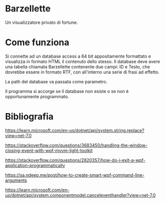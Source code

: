 # Barzellette

Un visualizzatore privato di fortune.

# Come funziona

Si connette ad un database access a 64 bit appositamente formattato e visualizza in formato HTML il contenuto dello stesso.
Il database deve avere una tabella chiamata Barzellette contenente due campi: ID e Testo, che dovrebbe essere in formato RTF, con all'interno una serie di frasi ad effetto.

La path del database va passata come parametro.

Il programma si accorge se il database non esiste o se non è  opportunamente programmato.

# Bibliografia

https://learn.microsoft.com/en-us/dotnet/api/system.string.replace?view=net-7.0

https://stackoverflow.com/questions/3683450/handling-the-window-closing-event-with-wpf-mvvm-light-toolkit

https://stackoverflow.com/questions/2820357/how-do-i-exit-a-wpf-application-programmatically

https://sa.ndeep.me/post/how-to-create-smart-wpf-command-line-arguments

https://learn.microsoft.com/en-us/dotnet/api/system.componentmodel.canceleventhandler?view=net-7.0
